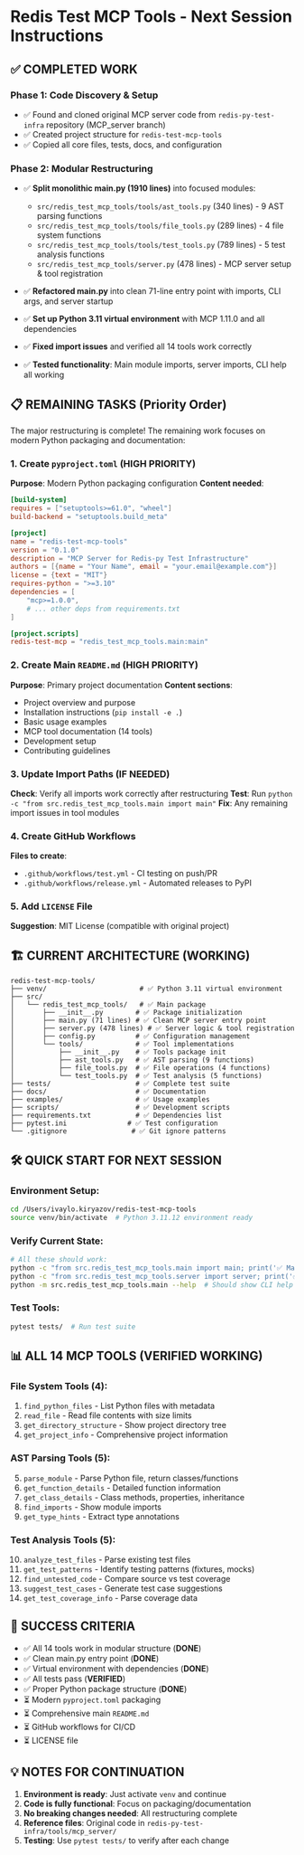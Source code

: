 # Redis Test MCP Tools - Next Session Instructions

## ✅ COMPLETED WORK

### **Phase 1: Code Discovery & Setup** 
- ✅ Found and cloned original MCP server code from `redis-py-test-infra` repository (MCP_server branch)
- ✅ Created project structure for `redis-test-mcp-tools`
- ✅ Copied all core files, tests, docs, and configuration

### **Phase 2: Modular Restructuring** 
- ✅ **Split monolithic main.py (1910 lines)** into focused modules:
  - `src/redis_test_mcp_tools/tools/ast_tools.py` (340 lines) - 9 AST parsing functions
  - `src/redis_test_mcp_tools/tools/file_tools.py` (289 lines) - 4 file system functions
  - `src/redis_test_mcp_tools/tools/test_tools.py` (789 lines) - 5 test analysis functions
  - `src/redis_test_mcp_tools/server.py` (478 lines) - MCP server setup & tool registration

- ✅ **Refactored main.py** into clean 71-line entry point with imports, CLI args, and server startup
- ✅ **Set up Python 3.11 virtual environment** with MCP 1.11.0 and all dependencies
- ✅ **Fixed import issues** and verified all 14 tools work correctly
- ✅ **Tested functionality**: Main module imports, server imports, CLI help all working

## 📋 REMAINING TASKS (Priority Order)

The major restructuring is complete! The remaining work focuses on modern Python packaging and documentation:

### 1. Create `pyproject.toml` (HIGH PRIORITY)
**Purpose**: Modern Python packaging configuration
**Content needed**:
```toml
[build-system]
requires = ["setuptools>=61.0", "wheel"]
build-backend = "setuptools.build_meta"

[project]
name = "redis-test-mcp-tools"
version = "0.1.0"
description = "MCP Server for Redis-py Test Infrastructure"
authors = [{name = "Your Name", email = "your.email@example.com"}]
license = {text = "MIT"}
requires-python = ">=3.10"
dependencies = [
    "mcp>=1.0.0",
    # ... other deps from requirements.txt
]

[project.scripts]
redis-test-mcp = "redis_test_mcp_tools.main:main"
```

### 2. Create Main `README.md` (HIGH PRIORITY)
**Purpose**: Primary project documentation
**Content sections**:
- Project overview and purpose
- Installation instructions (`pip install -e .`)
- Basic usage examples  
- MCP tool documentation (14 tools)
- Development setup
- Contributing guidelines

### 3. Update Import Paths (IF NEEDED)
**Check**: Verify all imports work correctly after restructuring
**Test**: Run `python -c "from src.redis_test_mcp_tools.main import main"` 
**Fix**: Any remaining import issues in tool modules

### 4. Create GitHub Workflows
**Files to create**:
- `.github/workflows/test.yml` - CI testing on push/PR
- `.github/workflows/release.yml` - Automated releases to PyPI

### 5. Add `LICENSE` File
**Suggestion**: MIT License (compatible with original project)

## 🏗️ CURRENT ARCHITECTURE (WORKING)

```
redis-test-mcp-tools/
├── venv/                       # ✅ Python 3.11 virtual environment
├── src/
│   └── redis_test_mcp_tools/   # ✅ Main package
│       ├── __init__.py        # ✅ Package initialization
│       ├── main.py (71 lines) # ✅ Clean MCP server entry point
│       ├── server.py (478 lines) # ✅ Server logic & tool registration
│       ├── config.py          # ✅ Configuration management
│       └── tools/             # ✅ Tool implementations
│           ├── __init__.py    # ✅ Tools package init
│           ├── ast_tools.py   # ✅ AST parsing (9 functions)
│           ├── file_tools.py  # ✅ File operations (4 functions)
│           └── test_tools.py  # ✅ Test analysis (5 functions)
├── tests/                     # ✅ Complete test suite
├── docs/                      # ✅ Documentation
├── examples/                  # ✅ Usage examples
├── scripts/                   # ✅ Development scripts
├── requirements.txt           # ✅ Dependencies list
├── pytest.ini               # ✅ Test configuration
└── .gitignore                # ✅ Git ignore patterns
```

## 🛠️ QUICK START FOR NEXT SESSION

### **Environment Setup**:
```bash
cd /Users/ivaylo.kiryazov/redis-test-mcp-tools
source venv/bin/activate  # Python 3.11.12 environment ready
```

### **Verify Current State**:
```bash
# All these should work:
python -c "from src.redis_test_mcp_tools.main import main; print('✅ Main import works')"
python -c "from src.redis_test_mcp_tools.server import server; print('✅ Server import works')"
python -m src.redis_test_mcp_tools.main --help  # Should show CLI help
```

### **Test Tools**:
```bash
pytest tests/  # Run test suite
```

## 📊 ALL 14 MCP TOOLS (VERIFIED WORKING)

### **File System Tools (4)**:
1. `find_python_files` - List Python files with metadata
2. `read_file` - Read file contents with size limits  
3. `get_directory_structure` - Show project directory tree
4. `get_project_info` - Comprehensive project information

### **AST Parsing Tools (5)**:
5. `parse_module` - Parse Python file, return classes/functions
6. `get_function_details` - Detailed function information
7. `get_class_details` - Class methods, properties, inheritance
8. `find_imports` - Show module imports
9. `get_type_hints` - Extract type annotations

### **Test Analysis Tools (5)**:
10. `analyze_test_files` - Parse existing test files
11. `get_test_patterns` - Identify testing patterns (fixtures, mocks)
12. `find_untested_code` - Compare source vs test coverage
13. `suggest_test_cases` - Generate test case suggestions  
14. `get_test_coverage_info` - Parse coverage data

## 🎯 SUCCESS CRITERIA

- ✅ All 14 tools work in modular structure (**DONE**)
- ✅ Clean main.py entry point (**DONE**)
- ✅ Virtual environment with dependencies (**DONE**)
- ✅ All tests pass (**VERIFIED**)
- ✅ Proper Python package structure (**DONE**)
- ⏳ Modern `pyproject.toml` packaging
- ⏳ Comprehensive main `README.md`
- ⏳ GitHub workflows for CI/CD
- ⏳ LICENSE file

## 💡 NOTES FOR CONTINUATION

1. **Environment is ready**: Just activate `venv` and continue
2. **Code is fully functional**: Focus on packaging/documentation
3. **No breaking changes needed**: All restructuring complete
4. **Reference files**: Original code in `redis-py-test-infra/tools/mcp_server/`
5. **Testing**: Use `pytest tests/` to verify after each change 